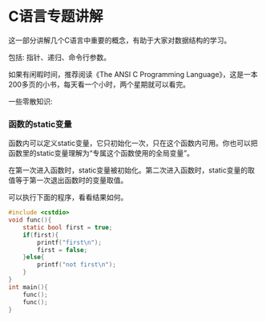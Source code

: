 # C语言专题讲解

这一部分讲解几个C语言中重要的概念，有助于大家对数据结构的学习。

包括: 指针、递归、命令行参数。  

如果有闲暇时间，推荐阅读《The ANSI C Programming Language》，这是一本200多页的小书，每天看一个小时，两个星期就可以看完。

一些零散知识:

### 函数的static变量

函数内可以定义static变量，它只初始化一次，只在这个函数内可用。你也可以把函数里的static变量理解为“专属这个函数使用的全局变量”。

在第一次进入函数时，static变量被初始化。第二次进入函数时，static变量的取值等于第一次退出函数时的变量取值。

可以执行下面的程序，看看结果如何。
```c
#include <cstdio>
void func(){
    static bool first = true;
    if(first){
        printf("first\n");
        first = false;
    }else{
        printf("not first\n");
    }
}
int main(){
    func();
    func();
}
```
